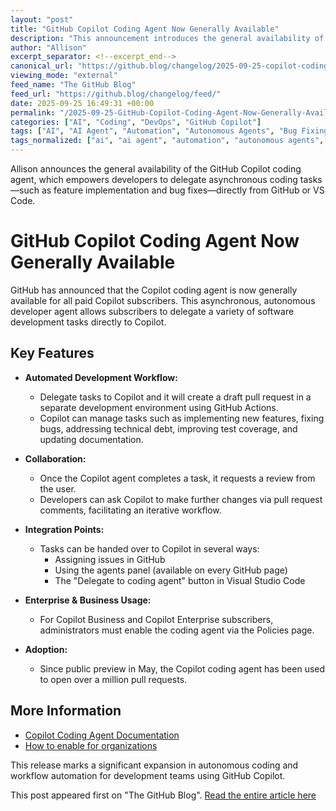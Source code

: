 ```yaml
---
layout: "post"
title: "GitHub Copilot Coding Agent Now Generally Available"
description: "This announcement introduces the general availability of the Copilot coding agent, an asynchronous, autonomous developer assistant for GitHub Copilot subscribers. The agent can handle tasks like creating pull requests, implementing new features, and fixing bugs autonomously using GitHub Actions. The post explains how to delegate work to the Copilot coding agent, integration points with GitHub and Visual Studio Code, and administrative setup for business and enterprise users."
author: "Allison"
excerpt_separator: <!--excerpt_end-->
canonical_url: "https://github.blog/changelog/2025-09-25-copilot-coding-agent-is-now-generally-available"
viewing_mode: "external"
feed_name: "The GitHub Blog"
feed_url: "https://github.blog/changelog/feed/"
date: 2025-09-25 16:49:31 +00:00
permalink: "/2025-09-25-GitHub-Copilot-Coding-Agent-Now-Generally-Available.html"
categories: ["AI", "Coding", "DevOps", "GitHub Copilot"]
tags: ["AI", "AI Agent", "Automation", "Autonomous Agents", "Bug Fixing", "Coding", "Copilot", "Copilot Coding Agent", "Developer Tools", "DevOps", "Feature Implementation", "GitHub Actions", "GitHub Copilot", "Improvement", "News", "Pull Requests", "Software Development", "Technical Debt", "Test Coverage", "VS Code", "Workflow Automation"]
tags_normalized: ["ai", "ai agent", "automation", "autonomous agents", "bug fixing", "coding", "copilot", "copilot coding agent", "developer tools", "devops", "feature implementation", "github actions", "github copilot", "improvement", "news", "pull requests", "software development", "technical debt", "test coverage", "vs code", "workflow automation"]
---
```


Allison announces the general availability of the GitHub Copilot coding agent, which empowers developers to delegate asynchronous coding tasks—such as feature implementation and bug fixes—directly from GitHub or VS Code.<!--excerpt_end-->

# GitHub Copilot Coding Agent Now Generally Available

GitHub has announced that the Copilot coding agent is now generally available for all paid Copilot subscribers. This asynchronous, autonomous developer agent allows subscribers to delegate a variety of software development tasks directly to Copilot.

## Key Features

- **Automated Development Workflow:**
  - Delegate tasks to Copilot and it will create a draft pull request in a separate development environment using GitHub Actions.
  - Copilot can manage tasks such as implementing new features, fixing bugs, addressing technical debt, improving test coverage, and updating documentation.

- **Collaboration:**
  - Once the Copilot agent completes a task, it requests a review from the user.
  - Developers can ask Copilot to make further changes via pull request comments, facilitating an iterative workflow.

- **Integration Points:**
  - Tasks can be handed over to Copilot in several ways:
    - Assigning issues in GitHub
    - Using the agents panel (available on every GitHub page)
    - The "Delegate to coding agent" button in Visual Studio Code

- **Enterprise & Business Usage:**
  - For Copilot Business and Copilot Enterprise subscribers, administrators must enable the coding agent via the Policies page.

- **Adoption:**
  - Since public preview in May, the Copilot coding agent has been used to open over a million pull requests.

## More Information

- [Copilot Coding Agent Documentation](https://docs.github.com/enterprise-cloud@latest/copilot/concepts/agents/coding-agent/about-coding-agent)
- [How to enable for organizations](https://docs.github.com/enterprise-cloud@latest/copilot/concepts/agents/coding-agent/coding-agent-for-business-and-enterprise)

This release marks a significant expansion in autonomous coding and workflow automation for development teams using GitHub Copilot.

This post appeared first on "The GitHub Blog". [Read the entire article here](https://github.blog/changelog/2025-09-25-copilot-coding-agent-is-now-generally-available)
